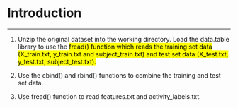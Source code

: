 # Introduction

-----------------------------------

1. Unzip the original dataset into the working directory. Load the data.table library to use the <mark>fread()<mark> function which reads the training set data (X_train.txt, y_train.txt and subject_train.txt) and test set data (X_test.txt, y_test.txt, subject_test.txt).

2. Use the cbind() and rbind() functions to combine the training and test set data.

3. Use fread() function to read features.txt and activity_labels.txt.


